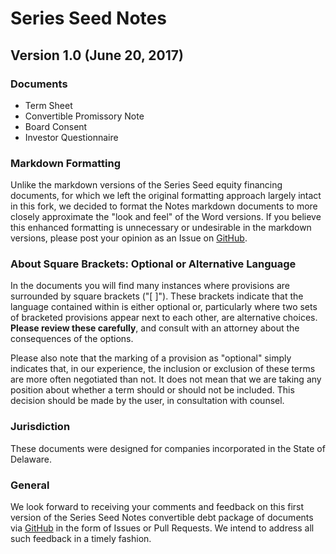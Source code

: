 # Series Seed Notes

## Version 1.0 (June 20, 2017)

### Documents

- Term Sheet
- Convertible Promissory Note
- Board Consent
- Investor Questionnaire

### Markdown Formatting
Unlike the markdown versions of the Series Seed equity financing documents, for which we left the original formatting approach largely intact in this fork, we decided to format the Notes markdown documents to more closely approximate the "look and feel" of the Word versions. If you believe this enhanced formatting is unnecessary or undesirable in the markdown versions, please post your opinion as an Issue on [GitHub].

### About Square Brackets: Optional or Alternative Language

In the documents you will find many instances where provisions are surrounded by square brackets (\"\[ \]\"). These brackets indicate that the language contained within is either optional or, particularly where two sets of bracketed provisions appear next to each other, are alternative choices. **Please review these carefully**, and consult with an attorney about the consequences of the options.

Please also note that the marking of a provision as "optional" simply indicates that, in our experience, the inclusion or exclusion of these terms are more often negotiated than not. It does not mean that we are taking any position about whether a term should or should not be included. This decision should be made by the user, in consultation with counsel.

### Jurisdiction

These documents were designed for companies incorporated in the State of Delaware.

### General

We look forward to receiving your comments and feedback on this first version of the Series Seed Notes convertible debt package of documents via [GitHub] in the form of Issues or Pull Requests. We intend to address all such feedback in a timely fashion.

[GitHub]: https://www.github.com/CooleyLLP/seriesseed/